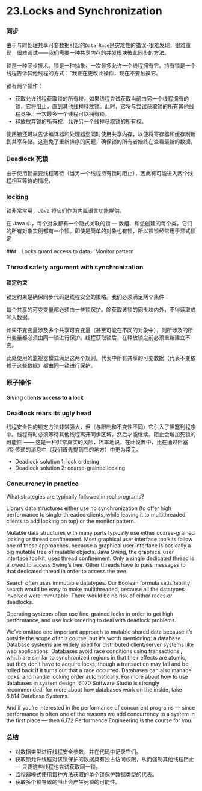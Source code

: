 # 23.Locks and Synchronization

### 同步

由于与时处理共享可变数据引起的`Data Race`是灾难性的错误-很难发现，很难重现，很难调试——我们需要一种共享内存的并发模块彼此同步的方法。

锁是一种同步技术。锁是一种抽象，一次最多允许一个线程拥有它。持有锁是一个线程告诉其他线程的方式："我正在更改此操作，现在不要触摸它。

锁有两个操作：

- 获取允许线程获取锁的所有权。如果线程尝试获取当前由另一个线程拥有的锁，它将阻止，直到其他线程释放锁。此时，它将与尝试获取锁的所有其他线程竞争。一次最多一个线程可以拥有锁。
- 释放放弃锁的所有权，允许另一个线程获取锁的所有权。

使用锁还可以告诉编译器和处理器您同时使用共享内存，以便将寄存器和缓存刷新到共享存储。这避免了重新排序的问题，确保锁的所有者始终在查看最新的数据。

### Deadlock 死锁

由于使用锁需要线程等待（当另一个线程持有锁时阻止），因此有可能进入两个线程相互等待的情况，

###  locking

锁非常常用，Java 将它们作为内置语言功能提供。

在 Java 中，每个对象都有一个隐式关联的锁 — 数组、和您创建的每个类，它们的所有对象实例都有一个锁。即使是简单的对象也有锁，所以裸锁经常用于显式锁定

###　Locks guard access to data／Monitor pattern

### Thread safety argument with synchronization

#### 锁定约束
锁定约束是确保同步代码是线程安全的策略。我们必须满足两个条件：

每个共享的可变变量都必须由一些锁保护。除获取该锁的同步块内外，不得读取或写入数据。

如果不变变量涉及多个共享可变变量（甚至可能在不同的对象中），则所涉及的所有变量都必须由同一锁进行保护。线程获取锁后，在释放锁之前必须重新建立不变。

此处使用的监视器模式满足这两个规则。代表中所有共享的可变数据（代表不变依赖于这些数据）都由同一锁进行保护。

### 原子操作

#### Giving clients access to a lock

### Deadlock rears its ugly head
线程安全性的锁定方法非常强大，但（与限制和不变性不同）它引入了阻塞到程序中。线程有时必须等待其他线程离开同步区域，然后才能继续。阻止会增加死锁的可能性 —— 这是一种非常真实的风险，坦率地说，在此设置中，比在通过阻塞 I/O 传递的消息中（我们首先提到它的地方）中更为常见。

- Deadlock solution 1: lock ordering
- Deadlock solution 2: coarse-grained locking

### Concurrency in practice
What strategies are typically followed in real programs?

Library data structures either use no synchronization (to offer high performance to single-threaded clients, while leaving it to multithreaded clients to add locking on top) or the monitor pattern.

Mutable data structures with many parts typically use either coarse-grained locking or thread confinement. Most graphical user interface toolkits follow one of these approaches, because a graphical user interface is basically a big mutable tree of mutable objects. Java Swing, the graphical user interface toolkit, uses thread confinement. Only a single dedicated thread is allowed to access Swing’s tree. Other threads have to pass messages to that dedicated thread in order to access the tree.

Search often uses immutable datatypes. Our Boolean formula satisfiability search would be easy to make multithreaded, because all the datatypes involved were immutable. There would be no risk of either races or deadlocks.

Operating systems often use fine-grained locks in order to get high performance, and use lock ordering to deal with deadlock problems.

We’ve omitted one important approach to mutable shared data because it’s outside the scope of this course, but it’s worth mentioning: a database . Database systems are widely used for distributed client/server systems like web applications. Databases avoid race conditions using transactions , which are similar to synchronized regions in that their effects are atomic, but they don’t have to acquire locks, though a transaction may fail and be rolled back if it turns out that a race occurred. Databases can also manage locks, and handle locking order automatically. For more about how to use databases in system design, 6.170 Software Studio is strongly recommended; for more about how databases work on the inside, take 6.814 Database Systems.

And if you’re interested in the performance of concurrent programs — since performance is often one of the reasons we add concurrency to a system in the first place — then 6.172 Performance Engineering is the course for you.

### 总结
- 对数据类型进行线程安全参数，并在代码中记录它们。
- 获取锁允许线程对该锁保护的数据具有独占访问权限，从而强制其他线程阻止 — 只要这些线程也尝试获取同一锁。
- 监视器模式使用每种方法获取的单个锁保护数据类型的代表。
- 获取多个锁导致的阻止会产生死锁的可能性。